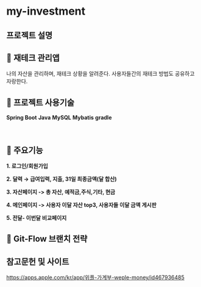 # my-investment

## 프로젝트 설명

## 🌟 재테크 관리앱 
나의 자산을 관리하며, 재테크 상황을 알려준다.
사용자들간의 재테크 방법도 공유하고 자랑한다.


## 🌟 프로젝트 사용기술
**Spring Boot**
**Java**
**MySQL**
**Mybatis**
**gradle**

<br>


## 🌟 주요기능
**1. 로그인/회원가입**

**2. 달력 → 급여입력, 지출, 31일 최종금액(달 합산)**

**3. 자산페이지 -> 총 자산, 예적금,주식,기타, 현금**

**4. 메인페이지 -> 사용자 이달 자산 top3, 사용자들 이달 금액 게시판**

**5. 전달- 이번달 비교페이지**


## 🌟 Git-Flow 브랜치 전략


## 참고문헌 및 사이트
https://apps.apple.com/kr/app/위플-가계부-weple-money/id467936485


